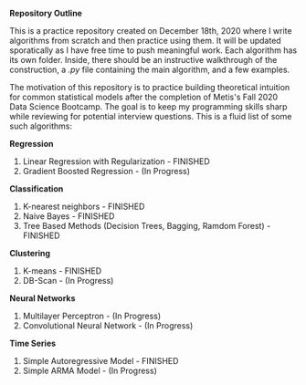 **Repository Outline** 

This is a practice repository created on December 18th, 2020 where I write algorithms from scratch and then practice using them. It will be updated sporatically as I have free time to push meaningful work. Each algorithm has its own folder. Inside, there should be an instructive walkthrough of the construction, a *.py* file containing the main algorithm, and a few examples.

The motivation of this repository is to practice building theoretical intuition for common statistical models after the completion of Metis's Fall 2020 Data Science Bootcamp. The goal is to keep my programming skills sharp while reviewing for potential interview questions. This is a fluid list of some such algorithms:

**Regression**
1. Linear Regression with Regularization - FINISHED
2. Gradient Boosted Regression - (In Progress)

**Classification**
1. K-nearest neighbors - FINISHED
2. Naive Bayes - FINISHED
3. Tree Based Methods (Decision Trees, Bagging, Ramdom Forest) - FINISHED

**Clustering**
1. K-means - FINISHED
2. DB-Scan - (In Progress)

**Neural Networks**
1. Multilayer Perceptron - (In Progress)
2. Convolutional Neural Network - (In Progress)

**Time Series**
1. Simple Autoregressive Model - FINISHED
2. Simple ARMA Model - (In Progress)